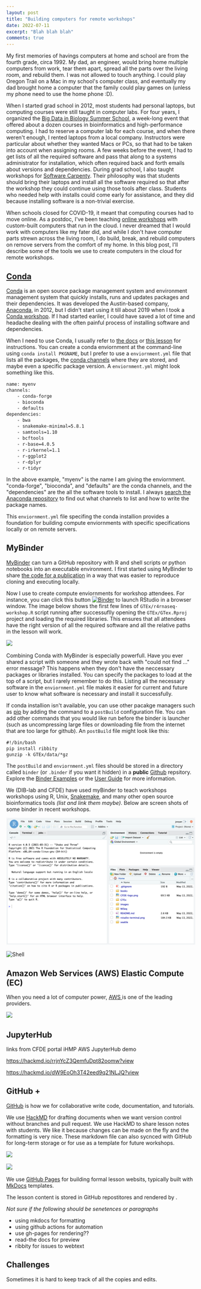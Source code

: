 ```yaml
---
layout: post
title: "Building computers for remote workshops"
date: 2022-07-11
excerpt: "Blah blah blah"
comments: true
---
```


My first memories of havings computers at home and school are from the fourth grade, circa 1992. My dad, an engineer, would bring home multiple computers from work, tear them apart, spread all the parts over the living room, and rebuild them. I was not allowed to touch anything. I could play Oregon Trail on a Mac in my school's computer class, and eventually my dad brought home a computer that the family could play games on (unless my phone need to use the home phone :D). 

When I started grad school in 2012, most students had personal laptops, but computing courses were still taught in computer labs. For four years, I organized the [Big Data in Biology Summer School](https://www3.beacon-center.org/blog/2016/03/09/3rd-annual-big-data-in-biology-summer-school/), a week-long event that offered about a dozen courses in bioinformatics and high-performance computing. I had to reserve a computer lab for each course, and when there weren't enough, I rented laptops from a local company. Instructors were particular about whether they wanted Macs or PCs, so that had to be taken into account when assigning rooms. A few weeks before the event, I had to get lists of all the required software and pass that along to a systems administrator for installation, which often required back and forth emails about versions and dependencies. During grad school, I also taught workshops for [Software Carpenty](https://software-carpentry.org/). Their philosophy was that students should bring their laptops and install all the software required so that after the workshop they could continue using those tools after class. Students who needed help with installs could come early for assistance, and they did because installing software is a non-trivial exercise. 

When schools closed for COVID-19, it meant that computing courses had to move online. As a postdoc, I've been teaching [online workshops](https://training.nih-cfde.org/en/latest/) with custom-built computers that run in the cloud. I never dreamed that I would work with computers like my fater did, and while I don't have computer parts strewn across the living room, I do build, break, and rebuild computers on remove servers from the comfort of my home. In this blog post, I'll describe some of the tools we use to create computers in the cloud for remote workshops. 

## [Conda](https://docs.conda.io/en/latest/)

[Conda](https://docs.conda.io/en/latest/) is an open source package management system and environment management system that quickly installs, runs and updates packages and their dependencies. It was developed the Austin-based company, [Anaconda](https://www.anaconda.com/), in 2012, but I didn't start using it till about 2019 when I took a [Conda workshop](https://angus.readthedocs.io/en/2019/conda_tutorial.html). If I had started eariler, I could have saved a lot of time and headache dealing with the often painful process of installing software and dependencies. 

When I need to use Conda, I usually refer to [the docs](https://conda.io/projects/conda/en/latest/index.html) or [this lesson](https://training.nih-cfde.org/en/latest/General-Tools/Introduction-to-Conda/) for instructions. You can create a conda enviornment at the command-line using `conda install PKGNAME`, but I prefer to use a `enviornment.yml` file that lists  all the packages, the [conda channels](https://conda.io/projects/conda/en/latest/user-guide/tasks/manage-channels.html) where they are stored, and maybe even a specific package version. A `enviornment.yml` might look something like this. 


```
name: myenv
channels:
    - conda-forge
    - bioconda
    - defaults
dependencies:
    - bwa
    - snakemake-minimal=5.8.1
    - samtools=1.10
    - bcftools
    - r-base=4.0.5
    - r-irkernel=1.1
    - r-ggplot2
    - r-dplyr
    - r-tidyr
```

In the above example, "myenv" is the name I am giving the enviornment. "conda-forge", "bioconda", and "defaults" are the conda channels, and the "dependencies" are the all the software tools to install. I always [search the Anaconda repository](https://anaconda.org/anaconda/repo) to find out what channels to list and how to write the package names. 

This `enviornment.yml` file specifing the conda installion provides a foundation for building compute enviornments with specific specifications locally or on remote servers. 


## MyBinder

[MyBinder](https://mybinder.org/) can turn a GitHub repository with R and shell scripts or python notebooks into an executable environment. I first started using MyBinder to share [the code for a publication](https://github.com/raynamharris/DissociationTest) in a way that was easier to reproduce cloning and executing locally. 

Now I use to create compute enviornments for workshop attendees. For instance, you can click this button [![Binder](https://mybinder.org/badge_logo.svg)](https://mybinder.org/v2/gh/nih-cfde/training-rstudio-binder/data?urlpath=rstudio) to launch RStudio in a browser window. The image below shows the first few lines of `GTEx/r4rnaseq-workshop.R` script running after successuflly opening the `GTEx/GTex.Rproj` project and loading the required libraries. This ensures that all attendees have the right version of all the required software and all the relative paths in the lesson will work. 

![](https://i.imgur.com/YCWZj5T.png)


Combining Conda with MyBinder is especially powerfull. Have you ever shared a script with someone and they wrote back with "could not find ..." error message? This happens when they don't have the neccessary packages or libraries installed. You can specify the packages to load at the top of a script, but I rarely remember to do this. Listing all the necessary software in the `enviornment.yml` file makes it easier for current and future user to know what software is necessary and install it successfully. 

If conda installion isn't available, you can use other pacakge managers such as [pip](https://pip.pypa.io/en/stable/) by adding the command to a `postBuild` configuration file. You can add other commands that you would like run before the binder is launcher (such as uncompressing large files or downloading file from the internet that are too large for github). An `postBuild` file might look like this:

  
    #!/bin/bash
    pip install ribbity
    gunzip -k GTEx/data/*gz
  
The `postBuild` and `enviornment.yml`  files should be stored in a directory called `binder` (or `.binder` if you want it hidden) in a **public** [Github](https://github.com/) repsitory. Explore the  [Binder Examples](https://github.com/binder-examples) or the [User Guide](https://mybinder.readthedocs.io/en/latest/index.html) for more information.

We (DIB-lab and CFDE) have used myBinder to teach workshops workshops using R, Unix, [Snakemake](https://training.nih-cfde.org/en/latest/General-Tools/Snakemake/), and many other open source bioinformatics tools _(list and link them maybe)_. Below are screen shots of some binder in recent workshops.

![R](https://github.com/nih-cfde/training-rstudio-binder/blob/data/rstudio-console.png?raw=true)

![Shell](https://training.nih-cfde.org/en/latest/General-Tools/Snakemake/images-snakemake/snakemake_binder_terminal.png)

## Amazon Web Services (AWS) Elastic Compute (EC) 

When you need a lot of computer power,  [AWS ]() is one of the leading providers. 

![](https://i.imgur.com/nL3qxNr.png)


## JupyterHub

links from CFDE portal iHMP AWS JupyterHub demo

https://hackmd.io/rrjnYcZ3QemfuDpt82oomw?view

https://hackmd.io/dW9EoOh3T42eed9q21NLJQ?view


## GitHub +

[GitHub](https://github.com/) is how we for collaborative write code, documentation, and tutorials. 

We use [HackMD](https://hackmd.io/) for drafting documents when we want version control without branches and pull request. We use HackMD to share lesson notes with students. We like it because changes can be made on the fly and the formatting is very nice. These markdown file can also sycnced with GitHub for long-term storage or for use as a template for future workshops.

![](https://i.imgur.com/hU9nkXA.png)

![](https://i.imgur.com/XQ1LeJ0.png)

We use [GitHub Pages](https://pages.github.com/) for building formal lesson websits, typically built with [MkDocs](https://www.mkdocs.org/) templates.



The lesson content is stored in GitHub repostitores and rendered by .

_Not sure if the following should be senetences or paragraphs_

- using mkdocs for formatting
- using github actions for automation
- use gh-pages for rendering??
- read-the docs for preview
- ribbity for issues to webtext


## Challenges

Sometimes it is hard to keep track of all the copies and edits. 



